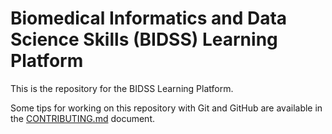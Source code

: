 # Biomedical Informatics and Data Science Skills (BIDSS) Learning Platform

This is the repository for the BIDSS Learning Platform.

Some tips for working on this repository with Git and GitHub are available in the [CONTRIBUTING.md](CONTRIBUTING.md) document.
